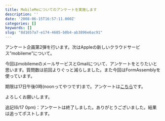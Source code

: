 ```yaml
---
title: MobileMeについてのアンケートを実施します
description: ''
date: '2008-06-15T16:57:11.000Z'
categories: []
keywords: []
slug: "8d1657a7-e174-4685-b0b4-ab3896e6ac91"
---
```

アンケート企画第2弾を行います。次はAppleの新しいクラウドサービス”mobileme”について。

今回はmobilemeのメールサービスとGmailについて、アンケートをとりたいと思います。質問数は前回よりぐっと減らしました。また今回はFormAssemblyを使っています。

期限は17日午後0時(noonってやつです)まで。アンケートは[こちら](http://app.formassembly.com/forms/view/23728)です。

よろしくお願いします。

追記(6/17 0pm)：アンケートは終了しました。ありがとうございました。結果は追ってポストします。